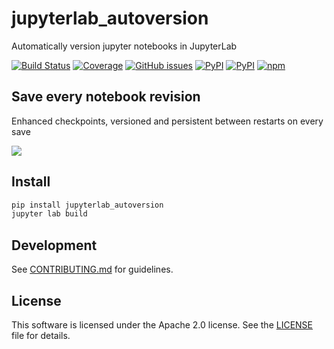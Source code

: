 # jupyterlab_autoversion
Automatically version jupyter notebooks in JupyterLab

[![Build Status](https://dev.azure.com/tpaine154/jupyter/_apis/build/status/timkpaine.jupyterlab_autoversion?branchName=main)](https://dev.azure.com/tpaine154/jupyter/_build/latest?definitionId=16&branchName=main)
[![Coverage](https://img.shields.io/azure-devops/coverage/tpaine154/jupyter/16/main)](https://dev.azure.com/tpaine154/jupyter/_build?definitionId=16&_a=summary)
[![GitHub issues](https://img.shields.io/github/issues/timkpaine/jupyterlab_autoversion.svg)]()
[![PyPI](https://img.shields.io/pypi/l/jupyterlab_autoversion.svg)](https://pypi.python.org/pypi/jupyterlab_autoversion)
[![PyPI](https://img.shields.io/pypi/v/jupyterlab_autoversion.svg)](https://pypi.python.org/pypi/jupyterlab_autoversion)
[![npm](https://img.shields.io/npm/v/jupyterlab_autoversion.svg)](https://www.npmjs.com/package/jupyterlab_autoversion)


## Save every notebook revision
Enhanced checkpoints, versioned and persistent between restarts on every save

![](https://raw.githubusercontent.com/timkpaine/jupyterlab_autoversion/main/docs/example.gif)


## Install

```bash
pip install jupyterlab_autoversion
jupyter lab build
```


## Development

See [CONTRIBUTING.md](./CONTRIBUTING.md) for guidelines.


## License

This software is licensed under the Apache 2.0 license. See the
[LICENSE](LICENSE) file for details.
